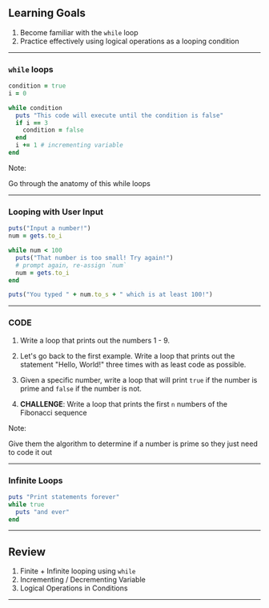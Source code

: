 ## Learning Goals

1. Become familiar with the `while` loop
2. Practice effectively using logical operations as a looping condition

---

### `while` loops

```ruby
condition = true
i = 0

while condition
  puts "This code will execute until the condition is false"
  if i == 3
    condition = false
  end
  i += 1 # incrementing variable
end
```

Note:

Go through the anatomy of this while loops

---

### Looping with User Input

```ruby
puts("Input a number!")
num = gets.to_i

while num < 100
  puts("That number is too small! Try again!")
  # prompt again, re-assign `num`
  num = gets.to_i
end

puts("You typed " + num.to_s + " which is at least 100!")
```

---

### CODE

1. Write a loop that prints out the numbers 1 - 9.

2. Let's go back to the first example. Write a loop that prints out
the statement "Hello, World!" three times with as least code as possible.

3. Given a specific number, write a loop that will print `true` if the
number is prime and `false` if the number is not.

4. **CHALLENGE**: Write a loop that prints the first `n` numbers of the Fibonacci sequence

Note:

Give them the algorithm to determine if a number is prime so they just
need to code it out

---

### Infinite Loops

```ruby
puts "Print statements forever"
while true
  puts "and ever"
end
```

---

## Review

1. Finite + Infinite looping using `while`
1. Incrementing / Decrementing Variable
2. Logical Operations in Conditions

---
